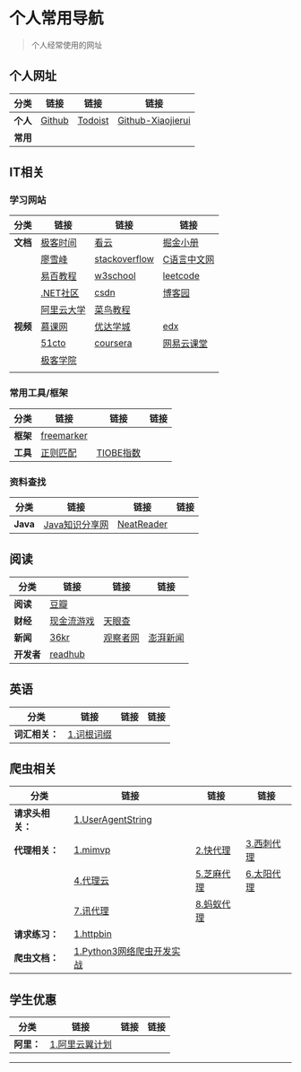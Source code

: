 # 个人常用导航

> 个人经常使用的网址

## 个人网址
|分类|链接|链接|链接|
|---------------|---------------|---------------|---------------|
|**个人**|[Github](<https://github.com/Hansiyuan131>)|[Todoist](<https://todoist.com/>)|[Github-Xiaojierui](<https://github.com/Xiaojierui>)|
|**常用**||||


## IT相关

### 学习网站

|分类|链接|链接|链接|
|---------------|---------------|---------------|---------------|
|**文档**|[极客时间](https://time.geekbang.org/)|[看云](https://www.kancloud.cn/explore)|[掘金小册](<https://juejin.im/books>)|
||[廖雪峰](<https://www.liaoxuefeng.com/>)|[stackoverflow](<https://stackoverflow.com/>)|[C语言中文网](<http://c.biancheng.net/python/>)|
||[易百教程](<https://www.yiibai.com/>)|[w3school](<https://www.w3school.com.cn/>)|[leetcode](<https://leetcode-cn.com/>)|
||[.NET社区](<https://codedefault.com/>)|[csdn](<https://www.csdn.net/>)|[博客园](<https://www.cnblogs.com/>)|
||[阿里云大学](<https://yq.aliyun.com/>)|[菜鸟教程](<https://www.runoob.com/>)||
|**视频**|[慕课网](<https://www.imooc.com/>)|[优达学城](<https://cn.udacity.com/>)|[edx](<https://www.edx.org/>)|
||[51cto](<http://edu.51cto.com/>)|[coursera](<https://www.coursera.org/>)|[网易云课堂](<https://study.163.com/>)|
||[极客学院](<https://www.jikexueyuan.com/>)|||
|||||

### 常用工具/框架

|分类|链接|链接|链接|
|---------------|---------------|---------------|---------------|
|**框架**|[freemarker](<http://freemarker.foofun.cn/>)|||
|**工具**|[正则匹配](<https://www.regexpal.com/>)|[TIOBE指数](<https://www.tiobe.com/tiobe-index/>)||
### 资料查找
|分类|链接|链接|链接|
|---------------|---------------|---------------|---------------|
|**Java**|[Java知识分享网](<http://www.java1234.com/>)|[NeatReader](<https://www.neat-reader.cn/webapp#/>)||


## 阅读
|分类|链接|链接|链接|
|---------------|---------------|---------------|---------------|
| **阅读**   | [豆瓣](<https://book.douban.com/>)                           |||
| **财经**   | [现金流游戏](<https://www.richdad.com/apps-games/cashflow-classic>) |[天眼查](<https://www.tianyancha.com/>)||
| **新闻**   | [36kr](<https://36kr.com/>)                                  |[观察者网](<https://www.guancha.cn/?web>)|[澎湃新闻](<https://www.thepaper.cn/>)|
| **开发者** | [readhub](<https://readhub.cn/topics>)                       |||

## 英语

|分类|链接|链接|链接|
|---------------|---------------|---------------|---------------|
|**词汇相关：**|[1.词根词缀](https://www.youdict.com/root/)|||
## 爬虫相关

|分类|链接|链接|链接|
|---------------|---------------|---------------|---------------|
|**请求头相关：**|[1.UserAgentString](http://useragentstring.com/)|||
|**代理相关：**|[1.mimvp](https://proxy.mimvp.com/freesecret.php)|[2.快代理](https://www.kuaidaili.com/)|[3.西刺代理](https://www.xicidaili.com/)|
||[4.代理云](http://www.dailiyun.com/zyjg/index.html)|[5.芝麻代理](http://www.zhimaruanjian.com/)|[6.太阳代理](http://www.taiyangruanjian.com/)|
||[7.讯代理](http://www.xdaili.cn/)|[8.蚂蚁代理](http://www.mayidaili.com/)||
|**请求练习：**|[1.httpbin](http://httpbin.org/)|||
|**爬虫文档：**|[1.Python3网络爬虫开发实战]()|||

## 学生优惠

|分类|链接|链接|链接|
|---------------|---------------|---------------|---------------|
|**阿里：**|[1.阿里云翼计划](https://promotion.aliyun.com/ntms/act/campus2018.html?spm=5176.10695662.1244717.1.446c640fw5Xyf7)|||
------

<Valine></Valine>